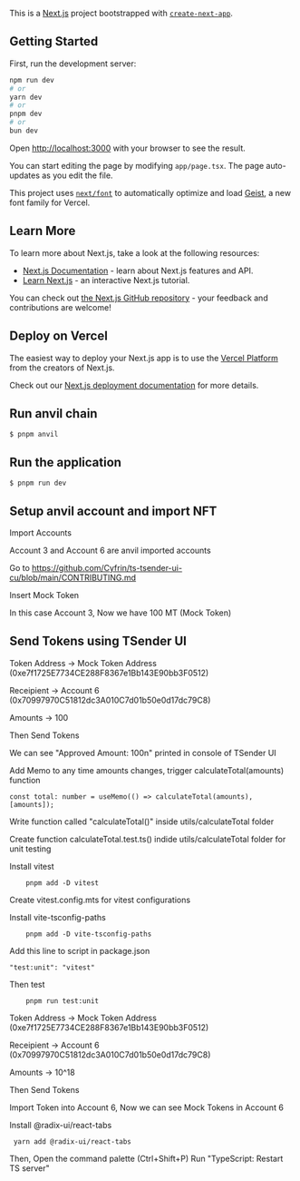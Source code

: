This is a [Next.js](https://nextjs.org) project bootstrapped with [`create-next-app`](https://nextjs.org/docs/app/api-reference/cli/create-next-app).

## Getting Started

First, run the development server:

```bash
npm run dev
# or
yarn dev
# or
pnpm dev
# or
bun dev
```

Open [http://localhost:3000](http://localhost:3000) with your browser to see the result.

You can start editing the page by modifying `app/page.tsx`. The page auto-updates as you edit the file.

This project uses [`next/font`](https://nextjs.org/docs/app/building-your-application/optimizing/fonts) to automatically optimize and load [Geist](https://vercel.com/font), a new font family for Vercel.

## Learn More

To learn more about Next.js, take a look at the following resources:

- [Next.js Documentation](https://nextjs.org/docs) - learn about Next.js features and API.
- [Learn Next.js](https://nextjs.org/learn) - an interactive Next.js tutorial.

You can check out [the Next.js GitHub repository](https://github.com/vercel/next.js) - your feedback and contributions are welcome!

## Deploy on Vercel

The easiest way to deploy your Next.js app is to use the [Vercel Platform](https://vercel.com/new?utm_medium=default-template&filter=next.js&utm_source=create-next-app&utm_campaign=create-next-app-readme) from the creators of Next.js.

Check out our [Next.js deployment documentation](https://nextjs.org/docs/app/building-your-application/deploying) for more details.

## Run anvil chain

```
$ pnpm anvil
```

## Run the application

```
$ pnpm run dev
```

## Setup anvil account and import NFT

Import Accounts 

Account 3 and Account 6 are anvil imported accounts

Go to https://github.com/Cyfrin/ts-tsender-ui-cu/blob/main/CONTRIBUTING.md

Insert Mock Token

In this case Account 3, Now we have 100 MT (Mock Token)

## Send Tokens using TSender UI

Token Address -> Mock Token Address (0xe7f1725E7734CE288F8367e1Bb143E90bb3F0512)

Receipient -> Account 6 (0x70997970C51812dc3A010C7d01b50e0d17dc79C8)

Amounts -> 100 

Then Send Tokens

We can see "Approved Amount: 100n" printed in console of TSender UI

Add Memo to any time amounts changes, trigger calculateTotal(amounts) function

```
const total: number = useMemo(() => calculateTotal(amounts), [amounts]);     
```

Write function called "calculateTotal()" inside utils/calculateTotal folder 

Create function calculateTotal.test.ts() indide utils/calculateTotal folder for unit testing

Install vitest

```
    pnpm add -D vitest
```

Create vitest.config.mts for vitest configurations

Install vite-tsconfig-paths

```
    pnpm add -D vite-tsconfig-paths
```

Add this line to script in package.json
```
"test:unit": "vitest"
```

Then test
```
    pnpm run test:unit
```


Token Address -> Mock Token Address (0xe7f1725E7734CE288F8367e1Bb143E90bb3F0512)

Receipient -> Account 6 (0x70997970C51812dc3A010C7d01b50e0d17dc79C8)

Amounts -> 10^18

Then Send Tokens

Import Token into Account 6, Now we can see Mock Tokens in Account 6

Install @radix-ui/react-tabs

```
 yarn add @radix-ui/react-tabs
```
Then,
Open the command palette (Ctrl+Shift+P)
Run "TypeScript: Restart TS server"